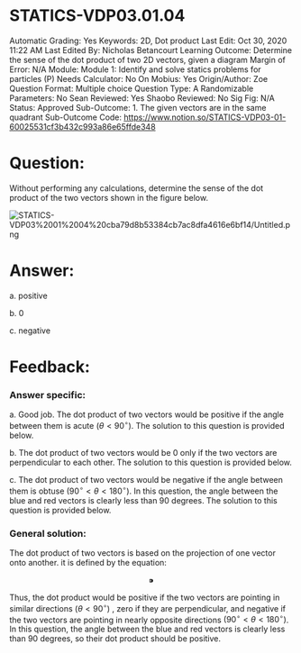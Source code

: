 # STATICS-VDP03.01.04

Automatic Grading: Yes
Keywords: 2D, Dot product
Last Edit: Oct 30, 2020 11:22 AM
Last Edited By: Nicholas Betancourt
Learning Outcome: Determine the sense of the dot product of two 2D vectors, given a diagram
Margin of Error: N/A
Module: Module 1: Identify and solve statics problems for particles (P)
Needs Calculator: No
On Mobius: Yes
Origin/Author: Zoe
Question Format: Multiple choice
Question Type: A
Randomizable Parameters: No
Sean Reviewed: Yes
Shaobo Reviewed: No
Sig Fig: N/A
Status: Approved
Sub-Outcome: 1. The given vectors are in the same quadrant
Sub-Outcome Code: https://www.notion.so/STATICS-VDP03-01-60025531cf3b432c993a86e65ffde348

# Question:

Without performing any calculations, determine the sense of the dot product of the two vectors shown in the figure below.

![STATICS-VDP03%2001%2004%20cba79d8b53384cb7ac8dfa4616e6bf14/Untitled.png](STATICS-VDP03%2001%2004%20cba79d8b53384cb7ac8dfa4616e6bf14/Untitled.png)

# Answer:

a. positive

b. 0

c. negative

# Feedback:

### Answer specific:

a. Good job. The dot product of two vectors would be positive if the angle between them is acute $(\theta<90^\circ)$. The solution to this question is provided below. 

b. The dot product of two vectors would be 0 only if the two vectors are perpendicular to each other.  The solution to this question is provided below. 

c. The dot product of two vectors would be negative if the angle between them is obtuse $(90^\circ\lt\theta<180^\circ)$. In this question, the angle between the blue and red vectors is clearly less than 90 degrees. The solution to this question is provided below. 

### General solution:

The dot product of two vectors is based on the projection of one vector onto another. it is defined by the equation:

$$⁍$$

Thus, the dot product would be positive if the two vectors are pointing in similar directions $(\theta<90^\circ)$ , zero if they are perpendicular, and negative if the two vectors are pointing in nearly opposite directions $(90^\circ\lt\theta<180^\circ)$. In this question, the angle between the blue and red vectors is clearly less than 90 degrees, so their dot product should be positive.